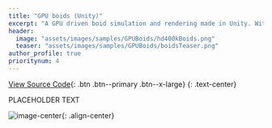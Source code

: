 ```yaml
---
title: "GPU boids (Unity)"
excerpt: "A GPU driven boid simulation and rendering made in Unity. With the aim to learn and extract the most out of GPU Driven Rendering, I have used Unity's compute shader capabilities and indirect rendering commands to draw "
header:
  image: "assets/images/samples/GPUBoids/hd400kBoids.png"
  teaser: "assets/images/samples/GPUBoids/boidsTeaser.png"
author_profile: true
prioritynum: 4
---
```


[View Source Code](https://github.com/Otaviopeixoto1/UnityComputeExperiments/tree/main/Assets/GPUBoids){: .btn .btn--primary .btn--x-large}
{: .text-center}

PLACEHOLDER TEXT


![image-center](/assets/images/samples/GPUBoids/200kboidsvid.gif){: .align-center}